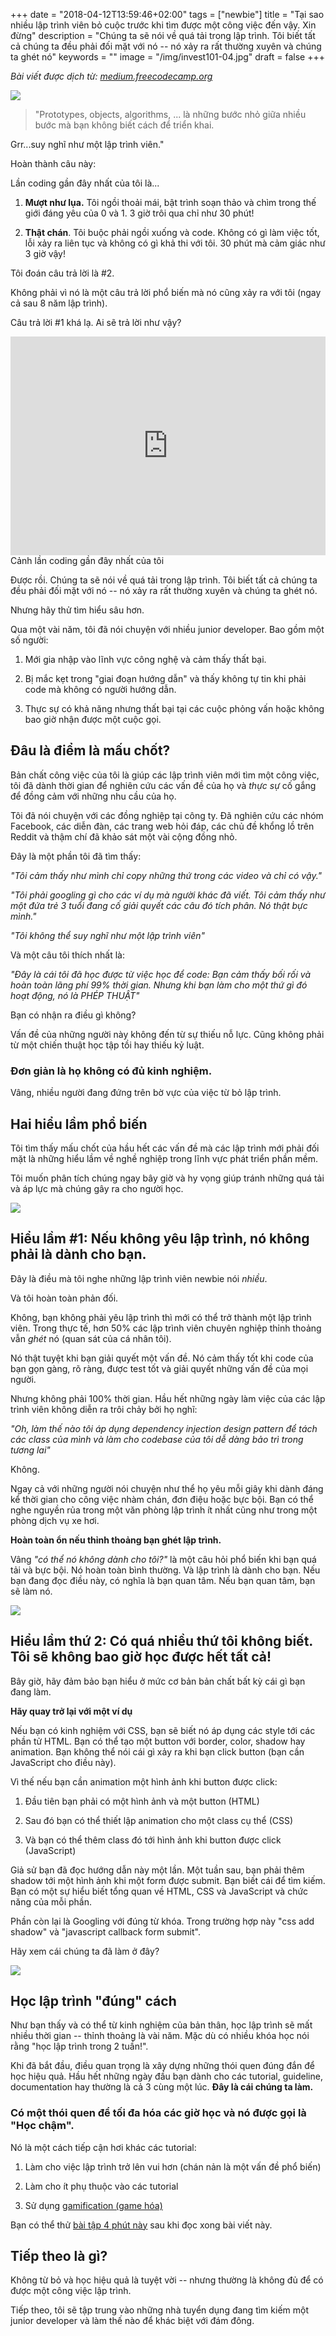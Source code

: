 +++
date = "2018-04-12T13:59:46+02:00"
tags = ["newbie"]
title = "Tại sao nhiều lập trình viên bỏ cuộc trước khi tìm được một công việc đến vậy. Xin đừng"
description = "Chúng ta sẽ nói về quá tải trong lập trình. Tôi biết tất cả chúng ta đều phải đối mặt với nó -- nó xảy ra rất thường xuyên và chúng ta ghét nó"
keywords = ""
image = "/img/invest101-04.jpg"
draft = false
+++

*Bài viết được dịch từ: [medium.freecodecamp.org](https://medium.freecodecamp.org/why-so-many-developers-quit-before-ever-getting-a-job-please-dont-1c0fd6459e5e)*

![](https://cdn-images-1.medium.com/max/800/1*AAwBfhS9xEmGCCQpREV-0g.png)

>"Prototypes, objects, algorithms, ... là những bước nhỏ giữa nhiều bước mà bạn không biết cách để triển khai.

Grr...suy nghĩ như một lập trình viên."

Hoàn thành câu này:

Lần coding gần đây nhất của tôi là...

1. **Mượt như lụa.** Tôi ngồi thoải mái, bật trình soạn thảo và chìm trong thế giới đáng yêu của 0 và 1. 3 giờ trôi qua chỉ như 30 phút!

2. **Thật chán**. Tôi buộc phải ngồi xuống và code. Không có gì làm việc tốt, lỗi xảy ra liên tục và không có gì khả thi với tôi. 30 phút mà cảm giác như 3 giờ vậy!

Tôi đoán câu trả lời là #2.

Không phải vì nó là một câu trả lời phổ biến mà nó cũng xảy ra với tôi (ngay cả sau 8 năm lập trình).

Câu trả lời #1 khá lạ. Ai sẽ trả lời như vậy?

<iframe src="https://giphy.com/embed/13HgwGsXF0aiGY" width="100%" height="350" frameBorder="0" class="giphy-embed" allowFullScreen></iframe>
<figcaption>Cảnh lần coding gần đây nhất của tôi</figcaption>

Được rồi. Chúng ta sẽ nói về quá tải trong lập trình. Tôi biết tất cả chúng ta đều phải đối mặt với nó -- nó xảy ra rất thường xuyên và chúng ta ghét nó.

Nhưng hãy thử tìm hiểu sâu hơn.

Qua một vài năm, tôi đã nói chuyện với nhiều junior developer. Bao gồm một số người:

1. Mới gia nhập vào lĩnh vực công nghệ và cảm thấy thất bại.

2. Bị mắc kẹt trong "giai đoạn hướng dẫn" và thấy không tự tin khi phải code mà không có người hướng dẫn.

3. Thực sự có khả năng nhưng thất bại tại các cuộc phỏng vấn hoặc không bao giờ nhận được một cuộc gọi.

## Đâu là điểm là mấu chốt?
Bản chất công việc của tôi là giúp các lập trình viên mới tìm một công việc, tôi đã dành thời gian để nghiên cứu các vấn đề của họ và *thực sự* cố gắng để đồng cảm với những nhu cầu của họ.

Tôi đã nói chuyện với các đồng nghiệp tại công ty. Đã nghiên cứu các nhóm Facebook, các diễn đàn, các trang web hỏi đáp, các chủ đề khổng lồ trên Reddit và thậm chí đã khảo sát một vài cộng đồng nhỏ.

Đây là một phần tôi đã tìm thấy:

*"Tôi cảm thấy như mình chỉ copy những thứ trong các video và chỉ có vậy."*

*"Tôi phải googling gì cho các ví dụ mà người khác đã viết. Tôi cảm thấy như một đứa trẻ 3 tuổi đang cố giải quyết các câu đó tích phân. Nó thật bực mình."*

*"Tôi không thể suy nghĩ như một lập trình viên"*

Và một câu tôi thích nhất là:

*"Đây là cái tôi đã học được từ việc học để code: Bạn cảm thấy bối rối và hoàn toàn lãng phí 99% thời gian. Nhưng khi bạn làm cho một thứ gì đó hoạt động, nó là PHÉP THUẬT"*

Bạn có nhận ra điều gì không?

Vấn đề của những người này không đến từ sự thiếu nỗ lực. Cũng không phải từ một chiến thuật học tập tồi hay thiếu kỷ luật.

### Đơn giản là họ không có đủ kinh nghiệm.
Vâng, nhiều người đang đứng trên bờ vực của việc từ bỏ lập trình.

## Hai hiểu lầm phổ biến
Tôi tìm thấy mấu chốt của hầu hết các vấn đề mà các lập trình mới phải đối mặt là những hiểu lầm về nghề nghiệp trong lĩnh vực phát triển phần mềm.

Tôi muốn phân tích chúng ngay bây giờ và hy vọng giúp tránh những quá tải và áp lực mà chúng gây ra cho người học.

![](https://cdn-images-1.medium.com/max/800/1*zrsbWbgLNcuJm3uGdobSqw.jpeg)

## Hiểu lầm #1: Nếu không yêu lập trình, nó không phải là dành cho bạn.
Đây là điều mà tôi nghe những lập trình viên newbie nói *nhiều*.

Và tôi hoàn toàn phản đối.

Không, bạn không phải yêu lập trình thì mới có thể trở thành một lập trình viên. Trong thực tế, hơn 50% các lập trình viên chuyên nghiệp thỉnh thoảng vẫn *ghét* nó (quan sát của cá nhân tôi).

Nó thật tuyệt khi bạn giải quyết một vấn đề. Nó cảm thấy tốt khi code của bạn gọn gàng, rõ ràng, được test tốt và giải quyết những vấn đề của mọi người.

Nhưng không phải 100% thời gian. Hầu hết những ngày làm việc của các lập trình viên không diễn ra trôi chảy bởi họ nghĩ:

*"Oh, làm thế nào tôi áp dụng dependency injection design pattern để tách các class của mình và làm cho codebase của tôi dễ dàng bảo trì trong tương lai"*

Không.

Ngay cả với những người nói chuyện như thể họ yêu mỗi giây khi dành đáng kể thời gian cho công việc nhàm chán, đơn điệu hoặc bực bội. Bạn có thể nghe nguyền rủa trong một văn phòng lập trình ít nhất cũng như trong một phòng dịch vụ xe hơi. 

**Hoàn toàn ổn nếu thỉnh thoảng bạn ghét lập trình.**

Vâng *"có  thể nó không dành cho tôi?"* là một câu hỏi phổ biến khi bạn quá tải và bực bội. Nó hoàn toàn bình thường. Và lập trình là dành cho bạn. Nếu bạn đang đọc điều này, có nghĩa là bạn quan tâm. Nếu bạn quan tâm, bạn sẽ làm nó.

![](https://cdn-images-1.medium.com/max/800/1*skEyObjIRlzpAiaOgnezzA.jpeg)

## Hiểu lầm thứ 2: Có quá nhiều thứ tôi không biết. Tôi sẽ không bao giờ học được hết tất cả!
Bây giờ, hãy đảm bảo bạn hiểu ở mức cơ bản bản chất bất kỳ cái gì bạn đang làm.

**Hãy quay trở lại với một ví dụ**

Nếu bạn có kinh nghiệm với CSS, bạn sẽ biết nó áp dụng các style tới các phần tử HTML. Bạn có thể tạo một button với border, color, shadow hay animation. Bạn không thể nói cái gì xảy ra khi bạn click button (bạn cần JavaScript cho điều này).

Vì thế nếu bạn cần animation một hình ảnh khi button được click:

1. Đầu tiên bạn phải có một hình ảnh và một button (HTML)

2. Sau đó bạn có thể thiết lập animation cho một class cụ thể (CSS)

3. Và bạn có thể thêm class đó tới hình ảnh khi button được click (JavaScript)

Giả sử bạn đã đọc hướng dẫn này một lần. Một tuần sau, bạn phải thêm shadow tới một hình ảnh khi một form được submit. Bạn biết cái để tìm kiếm. Bạn có một sự hiểu biết tổng quan về HTML, CSS và JavaScript và chức năng của mỗi phần.

Phần còn lại là Googling với đúng từ khóa. Trong trường hợp này "css add shadow" và "javascript callback form submit".

Hãy xem cái chúng ta đã làm ở đây?

![](https://cdn-images-1.medium.com/max/800/1*pt8HmWy9nb9Bat8S9E22zw.jpeg)

## Học lập trình "đúng" cách
Như bạn thấy và có thể từ kinh nghiệm của bản thân, học lập trình sẽ mất nhiều thời gian -- thỉnh thoảng là vài năm. Mặc dù có nhiều khóa học nói rằng "học lập trình trong 2 tuần!".

Khi đã bắt đầu, điều quan trọng là xây dựng những thói quen đúng đắn để học hiệu quả. Hầu hết những ngày đầu bạn dành cho các tutorial, guideline, documentation hay thường là cả 3 cùng một lúc. **Đây là cái chúng ta làm.**

### Có một thói quen để tối đa hóa các giờ học và nó được gọi là "Học chậm".
Nó là một cách tiếp cận hơi khác các tutorial:

1. Làm cho việc lập trình trở lên vui hơn (chán nản là một vấn đề phổ biến)

2. Làm cho ít phụ thuộc vào các tutorial

3. Sử dụng [gamification (game hóa)](https://vi.wikipedia.org/wiki/Tr%C3%B2_ch%C6%A1i_%C4%91i%E1%BB%87n_t%E1%BB%AD_%E1%BB%A9ng_d%E1%BB%A5ng_h%C3%B3a)

Bạn có thể thử [bài tập 4 phút này](https://www.myfirstitjob.com/how-to-learn-programming/) sau khi đọc xong bài viết này.

## Tiếp theo là gì?
Không từ bỏ và học hiệu quả là tuyệt vời -- nhưng thường là không đủ để có được một công việc lập trình.

Tiếp theo, tôi sẽ tập trung vào những nhà tuyển dụng đang tìm kiếm một junior developer và làm thế nào để khác biệt với đám đông.

